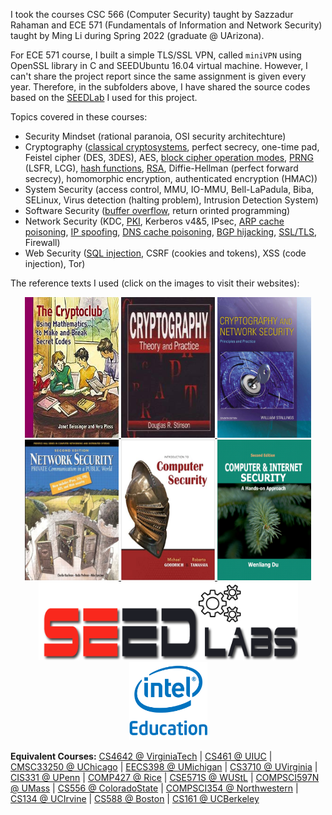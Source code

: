 I took the courses CSC 566 (Computer Security) taught by Sazzadur Rahaman and ECE 571 (Fundamentals of Information and Network Security) taught by Ming Li during Spring 2022 (graduate @ UArizona).

For ECE 571 course, I built a simple TLS/SSL VPN, called `miniVPN` using OpenSSL library in C and SEEDUbuntu 16.04 virtual machine. However, I can't share the project report since the same assignment is given every year. Therefore, in the subfolders above, I have shared the source codes based on the [SEEDLab](https://seedsecuritylabs.org/Labs_16.04/Networking/VPN/) I used for this project. 

Topics covered in these courses:
* Security Mindset (rational paranoia, OSI security architechture)
* Cryptography ([classical cryptosystems](/practice/secret-key_encryption/vigenere.pdf), perfect secrecy, one-time pad, Feistel cipher (DES, 3DES), AES, [block cipher operation modes](/practice/secret-key_encryption/Crypto_Encryption.pdf), [PRNG](/practice/pseudo_random_number_generation/) (LSFR, LCG), [hash functions](/practice/MD5_Collision_Attack/), [RSA](/practice/RSA_Encryption_and_Signature/), Diffie-Hellman (perfect forward secrecy), homomorphic encryption, authenticated encryption (HMAC))
* System Security (access control, MMU, IO-MMU, Bell-LaPadula, Biba, SELinux, Virus detection (halting problem), Intrusion Detection System)
* Software Security ([buffer overflow](/practice/buffer_overflow_vulnerability/), return orinted programming)
* Network Security (KDC, [PKI](/practice/PKI-TLS/certs/), Kerberos v4&5, IPsec, [ARP cache poisoning](/practice/ARP_cache_poisoning/), [IP spoofing](/practice/Scapy_packet_sniffing_spoofing/), [DNS cache poisoning](https://stats.sidnlabs.nl/en/dnssec.html), [BGP hijacking](https://isbgpsafeyet.com/), [SSL/TLS](/practice/PKI-TLS/), Firewall)
* Web Security ([SQL injection](/practice/SQL_Injection_Attack/), CSRF (cookies and tokens), XSS (code injection), Tor)

The reference texts I used (click on the images to visit their websites):

<p>
<center>
    <a href="https://www.cryptoclub.org/">
     <img alt="hs" src="the_cryptoclubL.jpg"
       width="150" height="225" class="center">
  </a>
  <a href="https://cs.uwaterloo.ca/~dstinson/CTAP4.html">
     <img alt="ug" src="stinson.jpg"
       width="150" height="225" class="center">
  </a>
      <a href="http://williamstallings.com/Cryptography/">
     <img alt="ug" src="crypto-net7e.jpg"
       width="150" height="225" class="center">
  </a>
  <a href="https://www.goodreads.com/book/show/4505093-network-security">
     <img alt="ug" src="Kaufman.jpg"
       width="150" height="225" class="center">
  </a>
   <a href="https://www.securitybook.net/">
     <img alt="ug" src="goodrich-tamassia.jpg"
       width="150" height="225" class="center">
  </a>
  <a href="https://www.handsonsecurity.net/">
     <img alt="ug" src="seedbook.jpg"
       width="150" height="225" class="center">
  </a>
  <a href="https://seedsecuritylabs.org/">
     <img alt="SEED Labs" src="seed_labs.png"
       width="415" height="125" class="center">
  </a>
  <a href="https://www.intel.com/content/www/us/en/support/articles/000022547/programs.html">
     <img alt="Intel Security Curriculum Program" src="intel-ed.png"
       width="125" height="125" class="center">
  </a>
   </center>
 </p>
 
 **Equivalent Courses:** [CS4642 @ VirginiaTech](https://courses.cs.vt.edu/~cs4264/) | [CS461 @ UIUC](https://courses.engr.illinois.edu/cs461/sp2018/) | [CMSC33250 @ UChicago](https://www.classes.cs.uchicago.edu/archive/2017/fall/23200-1/index.html) | [EECS398 @ UMichigan](https://www.eecs.umich.edu/courses/eecs398.f10/) | [CS3710 @ UVirginia](https://aaronbloomfield.github.io/ics/readme.html) | [CIS331 @ UPenn](https://www.cis.upenn.edu/~sga001/classes/cis331f19/index.html) | [COMP427 @ Rice](https://comp427.blogs.rice.edu/course-information/) | [CSE571S @ WUStL](https://www.cse.wustl.edu/~jain/cse571-14/index.html) | [COMPSCI597N @ UMass](https://infosec.cs.umass.edu/cs597n) | [CS556 @ ColoradoState](https://www.cs.colostate.edu/~cs556/home_syllabus.php) | [COMPSCI354 @ Northwestern](https://www.mccormick.northwestern.edu/computer-science/academics/courses/descriptions/354.html) | [CS134 @ UCIrvine](https://www.ics.uci.edu/~alfchen/teaching/cs134-2019-Fall/index.html) | [CS588 @ Boston](https://www.cs.bu.edu/~goldbe/teaching/cs558y2015.html) | [CS161 @ UCBerkeley](https://cs161.org)
